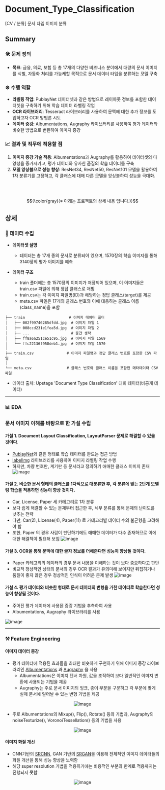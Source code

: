 # Document_Type_Classification
[CV / 분류] 문서 타입 이미지 분류 

## Summary

### 🛠️ 문제 정의

- **목표**: 금융, 의료, 보험 등 총 17개의 다양한 비즈니스 분야에서 대량의 문서 이미지를 식별, 자동화 처리를 가능케할 목적으로 문서 데이터 타입을 분류하는 모델 구축

### ⚙️ 수행 역할
- **라벨링 작업**: PublayNet 데이터셋과 같은 방법으로 레이아웃 정보를 포함한 데이터셋을 구축하기 위해 학습 데이터 라벨링 작업
- **OCR 라이브러리**: Tesseract 라이브러리를 사용하여 문맥에 대한 추가 정보를 도입하고자 OCR 방법론 시도
- **데이터 증강**: Albumentations, Augraphy 라이브러리를 사용하여 평가 데이터와 비슷한 방법으로 변환하여 이미지 증강


### 📈 결과 및 직무에 적용할 점
1. **이미지 증강 기술 적용**: Albumentations과 Augraphy를 활용하여 데이터셋의 다양성을 증가시키고, 평가 데이터와 유사한 품질의 학습 데이터를 구축
2. **모델 앙상블으로 성능 향상**: ResNet34, ResNet50, ResNet101 모델을 활용하여 1차 분류기를 고정하고, 각 클래스에 대해 다른 모델을 앙상블하여 성능을 극대화.


<br><br>


$${\color{gray}(※ 아래는 프로젝트의 상세 내용 입니다.)}$$
## 상세

### 📝 데이터 수집
* **데이터셋 설명**
  - 데이터는 총 17개 종의 문서로 분류되어 있으며, 1570장의 학습 이미지를 통해 3140장의 평가 이미지를 예측

* **데이터 구조**
  - train 폴더에는 총 1570장의 이미지가 저장되어 있으며, 이 이미지들은 train.csv 파일에 의해 정답 클래스로 매핑
  - train.csv는 각 이미지 파일명(ID)과 해당하는 정답 클래스(target)를 제공
  - meta.csv 파일은 17개의 클래스 번호와 이에 대응하는 클래스 이름(class_name)을 포함

```
├── train                    # 이미지 데이터 폴더
│   ├── 002f99746285dfdd.jpg  # 이미지 파일 1
│   ├── 008ccd231e1fea5d.jpg  # 이미지 파일 2
│   ├── ...                   # 중간 생략
│   ├── ff8a6a251ce51c95.jpg  # 이미지 파일 1569
│   └── ffc22136f958deb1.jpg  # 이미지 파일 1570
│
├── train.csv               # 이미지 파일명과 정답 클래스 번호를 포함한 CSV 파일
│
└── meta.csv                # 클래스 번호와 클래스 이름을 포함한 메타데이터 CSV 파일

```

* 데이터 출처: Upstage 'Document Type Classification' 대회 데이터(비공개 데이터)


---
### 📊 EDA
### 문서 이미지 이해를 바탕으로 한 가설 수립

#### 가설 1. Document Layout Classification, LayoutParser 문제로 해결할 수 있을 것이다.
- [PublayNet](https://github.com/ibm-aur-nlp/PubLayNet)와 같은 형태로 학습 데이터를 만드는 접근 방법
- [labelImg](https://github.com/HumanSignal/labelImg) 라이브러리를 사용하여 이미지 라벨링 작업 수행
- 하지만, 차량 번호판, 계기판 등 문서라고 정의하기 애매한 클래스 이미지 존재
![image](https://github.com/user-attachments/assets/fb321e82-4e63-4c40-889a-76dfdfc142f6)


#### 가설 2. 비슷한 문서 형태의 클래스를 1차적으로 대분류한 후, 각 분류에 맞는 2단계 모델링 학습을 적용하면 성능이 향상 것이다.
- Car, License, Paper 세 카테고리로 1차 분류
- 보다 쉽게 해결할 수 있는 문제부터 접근한 후, 세부 분류를 통해 문제의 난이도를 낮추는 전략
- 다만, Car(2), License(4), Paper(11) 로 카테고리별 데이터 수의 불균형을 고려해야 함
- 또한, Paper 의 경우 사람이 판단하기에도 애매한 데이터가 다수 존재하므로 이에 대한 해결책이 필요해 보임
![image](https://github.com/user-attachments/assets/77d9f2b4-8b16-4247-9019-88575ca14b8d)


#### 가설 3. OCR을 통해 문맥에 대한 글자 정보를 더해준다면 성능이 향상될 것이다. 
- Paper 카테고리의 데이터의 경우 문서 내용을 이해하는 것이 보다 중요하다고 판단
- 비교적 정상적인 상태의 문서의 경우 OCR 결과가 유의미해 보이지만 뒤집히거나 품질이 좋지 않은 경우 정상적인 인식이 어려운 문제 발생
![image](https://github.com/user-attachments/assets/4cfafbee-85fe-4196-ad22-7d9de9ea1d80)

#### 가설 4. 평가 데이터와 비슷한 형태로 문서 데이터의 변형을 가한 데이터로 학습한다면 성능이 향상될 것이다.
- 주어진 평가 데이터에 사용된 증강 기법을 추측하여 사용
- Albumentations, Augraphy 라이브러리를 사용


![image](https://github.com/user-attachments/assets/e0a38553-64d0-49af-a559-44664c524402)


---
### ⚒ Feature Engineering
#### 이미지 데이터 증강
- 평가 데이터에 적용된 효과들을 최대한 비슷하게 구현하기 위해 이미지 증강 라이브러리인 [Albumentations](https://github.com/albumentations-team/albumentations) 과 [Augraphy](https://augraphy.readthedocs.io/en/latest/doc/source/list_of_augmentations.html) 을 사용
  - Albumentations은 이미지 텐서 차원, 값을 조작하여 보다 일반적인 이미지 변환에 사용되는 기법을 제공
  - Augraphy는 주로 문서 이미지의 잉크, 종이 부분을 구분하고 각 부분에 맞게 실제 문서에 일어날 수 있는 변형 기법을 제공
 
<div align="center">
      
  ![image](https://github.com/user-attachments/assets/bfcb85b4-7aa3-402c-a872-812a72649887)

</div>

  - 주로 Albumentations의 Mixup(), Flip(), Rotate() 등의 기법과, Augraphy의 noiseTexturize(), VoronoiTessellation() 등의 기법을 사용

<div align="center">
  
  ![image](https://github.com/user-attachments/assets/10362fc5-47d8-447e-b2c3-1ff803e5962c)

 </div>

 #### 이미지 화질 개선
 - CNN기반의 [SRCNN](https://github.com/yjn870/SRCNN-pytorch), GAN 기반의 [SRGAN](https://github.com/Lornatang/SRGAN-PyTorch)을 이용해 전체적인 이미지 데이터들의 화질 개선을 통해 성능 향상을 노력함
 - 해당 super resolution 기법을 적용하기에는 비용적인 부분의 한계로 적용까지는 진행되지 못함

<div align='center'>

![image](https://github.com/user-attachments/assets/046a62ed-34ec-438a-b0a2-b5f86112efeb)

</div>

 




